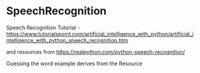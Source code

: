 # SpeechRecognition

Speech Recognition Tutorial - 
https://www.tutorialspoint.com/artificial_intelligence_with_python/artificial_intelligence_with_python_speech_recognition.htm

and resources from https://realpython.com/python-speech-recognition/

Guessing the word example derives from the Resource
